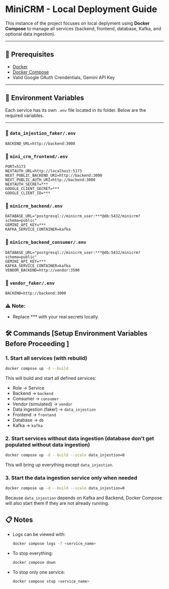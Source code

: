 # MiniCRM - Local Deployment Guide

This instance of the project focuses on local deplyment using **Docker Compose** to manage all services (backend, frontend, database, Kafka, and optional data ingestion).

---

## 🚀 Prerequisites
- [Docker](https://docs.docker.com/get-docker/)
- [Docker Compose](https://docs.docker.com/compose/)
- Valid Google OAuth Crendentials, Gemini API Key
---

## 🔑 Environment Variables

Each service has its own `.env` file located in its folder. Below are the required variables.

---

### 📂 `data_injestion_faker/.env`
```env
BACKEND_URL=http://backend:3000
```

### 📂 `mini_crm_frontend/.env`
```env
PORT=5173
NEXTAUTH_URL=http://localhost:5173
NEXT_PUBLIC_BACKEND_URI=http://backend:3000
NEXT_PUBLIC_AUTH_URI=http://backend:3000
NEXTAUTH_SECRET=***
GOOGLE_CLIENT_SECRET=***
GOOGLE_CLIENT_ID=***
```

### 📂 `minicrm_backend/.env`
```env
DATABASE_URL="postgresql://minicrm_user:***@db:5432/minicrm?schema=public"
GEMINI_API_KEY=***
KAFKA_SERVICE_CONTAINER=kafka
```

### 📂 `minicrm_backend_consumer/.env`
```env
DATABASE_URL="postgresql://minicrm_user:***@db:5432/minicrm?schema=public"
GEMINI_API_KEY=***
KAFKA_SERVICE_CONTAINER=kafka
VENDOR_BACKEND=http://vendor:3500
```

### 📂 `vendor_faker/.env`
```env
BACKEND=http://backend:3000
```

### ⚠️ Note:

 - Replace *** with your real secrets locally.


## 🛠️ Commands [Setup Environment Variables Before Proceeding ]

### 1. Start **all services** (with rebuild)
```bash
docker compose up -d --build
```
This will build and start all defined services:
- Role -> Service
- Backend -> `backend`
- Consumer -> `consumer`
- Vendor (simulated) -> `vendor`
- Data ingestion (faker) -> `data_injestion`
- Frontend -> `frontend`
- Database -> `db`
- Kafka -> `kafka`

### 2. Start services without data ingestion (database don't get populated without data ingestion)
```bash
docker compose up -d --build --scale data_injestion=0
```
This will bring up everything except `data_injestion`.


### 3. Start the data ingestion service only when needed
```bash
docker compose up -d --build --scale data_injestion=0
```
Because `data_injestion` depends on Kafka and Backend, Docker Compose will also start them if they are not already running.


## 📋 Notes

- Logs can be viewed with:

    ```bash
    docker compose logs -f <service_name>
    ```    


- To stop everything:

    ```bash
    docker compose down
    ```

- To stop only one service:

    ```bash
    docker compose stop <service_name>
    ```
